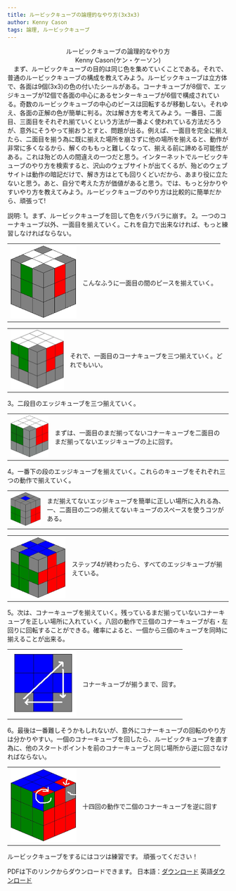 ```yaml
---
title: ルービックキューブの論理的なやり方(3x3x3)
author: Kenny Cason
tags: 論理, ルービックキューブ
---
```


<center>ルービックキューブの論理的なやり方</center>
<center>Kenny Cason(ケン・ケーソン)</center>
　まず、ルービックキューブの目的は同じ色を集めていくことである。それで、普通のルービックキューブの構成を教えてみよう。ルービックキューブは立方体で、各面は9個(3x3)の色の付いたシールがある。コーナキューブが8個で、エッジキューブが12個で各面の中心にあるセンターキューブが6個で構成されている。奇数のルービックキューブの中心のピースは回転するが移動しない。それゆえ、各面の正解の色が簡単に判る。次は解き方を考えてみよう。一番目、二面目、三面目をそれぞれ揃ていくという方法が一番よく使われている方法だろうが、意外にそうやって揃おうとすと、問題が出る。例えば、一面目を完全に揃えたら、二面目を揃う為に既に揃えた場所を崩さずに他の場所を揃えると、動作が非常に多くなるから、解くのももっと難しくなって、揃える前に諦める可能性がある。これは殆どの人の間違えの一つだと思う。インターネットでルービックキューブのやり方を検索すると、沢山のウェブサイトが出てくるが、殆どのウェブサイトは動作の暗記だけで、解き方はとても回りくどいだから、あまり役に立たないと思う。あと、自分で考えた方が価値があると思う。では、もっと分かりやすいやり方を教えてみよう。ルービックキューブのやり方は比較的に簡単だから、頑張って!

説明:
1。まず、ルービックキューブを回して色をバラバラに崩す。
2。一つのコーナキューブ以外、一面目を揃えていく。これを自力で出来なければ、もっと練習しなければならない。
<table width="100%"><tr><td><center><img padding="0" width="150" src="/images/rc/rc2.jpg" alt="Rubik's Cube Tutorial" /></center></td><td>こんなふうに一面目の間のピースを揃えていく。</td></table>
<table width="100%"><tr><td><center><img padding="0" width="150" src="/images/rc/rc3.jpg" alt="Rubik's Cube Tutorial" /></center></td><td>それで、一面目のコーナキューブを三つ揃えていく。どれでもいい。
</td></table>

3。二段目のエッジキューブを三つ揃えていく。
<table width="100%"><tr><td><center><img padding="0" width="150" src="/images/rc/rc4.jpg" alt="Rubik's Cube Tutorial" /></center></td><td>まずは、一面目のまだ揃ってないコナーキューブを二面目のまだ揃ってないエッジキューブの上に回す。</td></table>

4。一番下の段のエッジキューブを揃えていく。これらのキューブをそれぞれ三つの動作で揃えていく。
<table width="100%"><tr><td><center><img padding="0" width="150" src="/images/rc/rc5.jpg" alt="Rubik's Cube Tutorial" /></center></td><td>まだ揃えてないエッジキューブを簡単に正しい場所に入れる為、一、二面目の二つの揃えてないキューブのスペースを使うコツがある。</td></table>
<table width="100%"><tr><td><center><img padding="0" width="150" src="/images/rc/rc6.jpg" alt="Rubik's Cube Tutorial" /></center></td><td>ステップ4が終わったら、すべてのエッジキューブが揃えている。</td></table>

5。次は、コナーキューブを揃えていく。残っているまだ揃っていないコナーキューブを正しい場所に入れていく。八回の動作で三個のコナーキューブが右・左回りに回転することができる。確率によると、一個から三個のキューブを同時に揃えることが出来る。
<table width="100%"><tr><td><center><img padding="0" width="150" src="/images/rc/rc7.jpg" alt="Rubik's Cube Tutorial" /></center></td><td>コナーキューブが揃うまで、回す。</td></table>

6。最後は一番難しそうかもしれないが、意外にコナーキューブの回転のやり方は分かりやすい。一個のコナーキューブを回したら、ルービックキューブを直す為に、他のスタートポイントを前のコナーキューブと同じ場所から逆に回さなければならない。
<table width="100%"><tr><td><center><img padding="0" width="150" src="/images/rc/rc8.jpg" alt="Rubik's Cube Tutorial" /></center></td><td>十四回の動作で二個のコナーキューブを逆に回す</td></table>

ルービックキューブをするにはコツは練習です。
頑張ってください！

PDFは下のリンクからダウンロードできます。
日本語：<a href="/pdf/rubikscube-jp.pdf">ダウンロード</a>
英語<a href="/pdf/rubikscube-en.pdf">ダウンロード</a>
